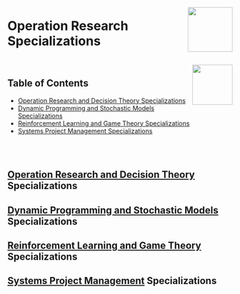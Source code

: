 <img align="right" width="100" src="https://github.com/cs-MohamedAyman/cs-MohamedAyman/blob/main/repos-logos/coursera.jpg"></img>

# Operation Research Specializations

<br>
<img align="right" width="90" src="https://github.com/cs-MohamedAyman/cs-MohamedAyman/blob/main/repos-logos/agenda.jpg">

## Table of Contents
  * [Operation Research and Decision Theory Specializations](#Operation-Research-and-Decision-Theory-Specializations)
  * [Dynamic Programming and Stochastic Models Specializations](#Dynamic-Programming-and-Stochastic-Models-Specializations)
  * [Reinforcement Learning and Game Theory Specializations](#Reinforcement-Learning-and-Game-Theory-Specializations)
  * [Systems Project Management Specializations](#Systems-Project-Management-Specializations)

<br><br>

## [Operation Research and Decision Theory]() Specializations
## [Dynamic Programming and Stochastic Models]() Specializations
## [Reinforcement Learning and Game Theory]() Specializations
## [Systems Project Management]() Specializations
